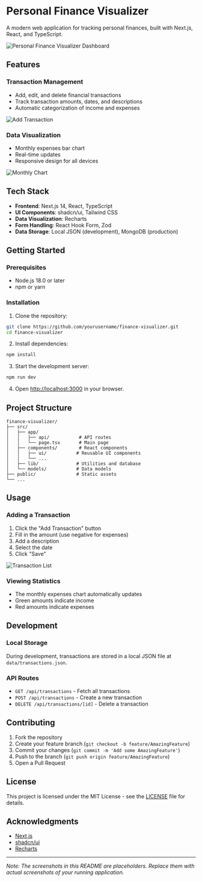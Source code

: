 # Personal Finance Visualizer

A modern web application for tracking personal finances, built with Next.js, React, and TypeScript.

![Personal Finance Visualizer Dashboard](docs/images/dashboard.png)

## Features

### Transaction Management
- Add, edit, and delete financial transactions
- Track transaction amounts, dates, and descriptions
- Automatic categorization of income and expenses

![Add Transaction](docs/images/add-transaction.png)

### Data Visualization
- Monthly expenses bar chart
- Real-time updates
- Responsive design for all devices

![Monthly Chart](docs/images/monthly-chart.png)

## Tech Stack

- **Frontend**: Next.js 14, React, TypeScript
- **UI Components**: shadcn/ui, Tailwind CSS
- **Data Visualization**: Recharts
- **Form Handling**: React Hook Form, Zod
- **Data Storage**: Local JSON (development), MongoDB (production)

## Getting Started

### Prerequisites

- Node.js 18.0 or later
- npm or yarn

### Installation

1. Clone the repository:
```bash
git clone https://github.com/yourusername/finance-visualizer.git
cd finance-visualizer
```

2. Install dependencies:
```bash
npm install
```

3. Start the development server:
```bash
npm run dev
```

4. Open [http://localhost:3000](http://localhost:3000) in your browser.

## Project Structure

```
finance-visualizer/
├── src/
│   ├── app/
│   │   ├── api/           # API routes
│   │   └── page.tsx       # Main page
│   ├── components/        # React components
│   │   ├── ui/           # Reusable UI components
│   │   └── ...
│   ├── lib/              # Utilities and database
│   └── models/           # Data models
├── public/               # Static assets
└── ...
```

## Usage

### Adding a Transaction
1. Click the "Add Transaction" button
2. Fill in the amount (use negative for expenses)
3. Add a description
4. Select the date
5. Click "Save"

![Transaction List](docs/images/transaction-list.png)

### Viewing Statistics
- The monthly expenses chart automatically updates
- Green amounts indicate income
- Red amounts indicate expenses

## Development

### Local Storage
During development, transactions are stored in a local JSON file at `data/transactions.json`.

### API Routes
- `GET /api/transactions` - Fetch all transactions
- `POST /api/transactions` - Create a new transaction
- `DELETE /api/transactions/[id]` - Delete a transaction

## Contributing

1. Fork the repository
2. Create your feature branch (`git checkout -b feature/AmazingFeature`)
3. Commit your changes (`git commit -m 'Add some AmazingFeature'`)
4. Push to the branch (`git push origin feature/AmazingFeature`)
5. Open a Pull Request

## License

This project is licensed under the MIT License - see the [LICENSE](LICENSE) file for details.

## Acknowledgments

- [Next.js](https://nextjs.org/)
- [shadcn/ui](https://ui.shadcn.com/)
- [Recharts](https://recharts.org/)

---

*Note: The screenshots in this README are placeholders. Replace them with actual screenshots of your running application.*
